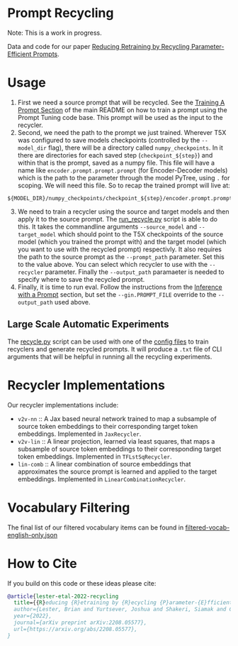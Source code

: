 # Prompt Recycling

Note: This is a work in progress.

Data and code for our paper
[Reducing Retraining by Recycling Parameter-Efficient Prompts](https://arxiv.org/abs/2208.05577).

# Usage

1.  First we need a source prompt that will be recycled. See the
    [Training A Prompt Section](https://github.com/google-research/prompt-tuning/tree/main/prompt_tuning/README.md#training-a-prompt)
    of the main README on how to train a prompt using the Prompt Tuning code
    base. This prompt will be used as the input to the recycler.
2.  Second, we need the path to the prompt we just trained. Wherever T5X was
    configured to save models checkpoints (controlled by the `--model_dir`
    flag), there will be a directory called `numpy_checkpoints`. In it there are
    directories for each saved step (`checkpoint_${step}`) and within that is
    the prompt, saved as a numpy file. This file will have a name like
    `encoder.prompt.prompt.prompt` (for Encoder-Decoder models) which is the
    path to the parameter through the model PyTree, using `.` for scoping. We
    will need this file. So to recap the trained prompt will live at:

```shell
${MODEL_DIR}/numpy_checkpoints/checkpoint_${step}/encoder.prompt.prompt.prompt
```

3.  We need to train a recycler using the source and target models and then
    apply it to the source prompt. The
    [run\_recycle.py](https://github.com/google-research/prompt-tuning/tree/main/prompt_tuning/recycling/run_recycle.py)
    script is able to do this. It takes the commandline arguments
    `--source_model` and `--target_model` which should point to the T5X
    checkpoints of the source model (which you trained the prompt with) and the
    target model (which you want to use with the recycled prompt) respectivly.
    It also requires the path to the source prompt as the `--prompt_path`
    parameter. Set this to the value above. You can select which recycler to use
    with the `--recycler` parameter. Finally the `--output_path` paramaeter is
    needed to specify where to save the recycled prompt.
4.  Finally, it is time to run eval. Follow the instructions from the
    [Inference with a Prompt](https://github.com/google-research/prompt-tuning/tree/main/prompt_tuning/README.md#inference-with-a-prompt)
    section, but set the `--gin.PROMPT_FILE` override to the `--output_path`
    used above.

## Large Scale Automatic Experiments

The
[recycle.py](https://github.com/google-research/prompt-tuning/tree/main/prompt_tuning/recycling/recycle.py)
script can be used with one of the
[config files](https://github.com/google-research/prompt-tuning/tree/main/prompt_tuning/spot/recycling/configs/)
to train recyclers and generate recycled prompts. It will produce a `.txt` file
of CLI arguments that will be helpful in running all the recycling experiments.

# Recycler Implementations

Our recycler implementations include:

*   `v2v-nn` :: A Jax based neural network trained to map a subsample of source
    token embeddings to their corresponding target token embeddings. Implemented
    in `JaxRecycler`.
*   `v2v-lin` :: A linear projection, learned via least squares, that maps a
    subsample of source token embeddings to their corresponding target token
    embeddings. Implemented in `TFLstSqRecycler`.
*   `lin-comb` :: A linear combination of source embeddings that approximates
    the source prompt is learned and applied to the target embeddings.
    Implemented in `LinearCombinationRecycler`.

# Vocabulary Filtering

The final list of our filtered vocabulary items can be found in
[filtered-vocab-english-only.json](https://github.com/google-research/prompt-tuning/tree/main/prompt_tuning/recycling/data/filtered-vocab-english-only.json)

# How to Cite

If you build on this code or these ideas please cite:

```bibtex
@article{lester-etal-2022-recycling
  title={{R}educing {R}etraining by {R}ecycling {P}arameter-{E}fficient {P}rompts},
  author={Lester, Brian and Yurtsever, Joshua and Shakeri, Siamak and Constant Noah},
  year={2022},
  journal={arXiv preprint arXiv:2208.05577},
  url={https://arxiv.org/abs/2208.05577},
}
```
